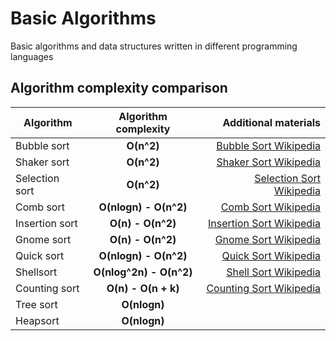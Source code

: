 # Basic Algorithms
Basic algorithms and data structures written in different programming languages

## Algorithm complexity comparison

| Algorithm      | Algorithm complexity    | Additional materials       |
| -------------- |:-----------------------:| --------------------------:|
| Bubble sort    | **O(n^2)**              | [Bubble Sort Wikipedia]    |
| Shaker sort    | **O(n^2)**              | [Shaker Sort Wikipedia]    |
| Selection sort | **O(n^2)**		   | [Selection Sort Wikipedia] |
| Comb sort      | **O(nlogn) - O(n^2)**   | [Comb Sort Wikipedia]	|
| Insertion sort | **O(n) - O(n^2)**       | [Insertion Sort Wikipedia] |
| Gnome sort	 | **O(n) - O(n^2)**	   | [Gnome Sort Wikipedia]     |
| Quick sort	 | **O(nlogn) - O(n^2)**   | [Quick Sort Wikipedia]     |
| Shellsort	 | **O(nlog^2n) - O(n^2)** | [Shell Sort Wikipedia]     |
| Counting sort	 | **O(n) - O(n + k)**	   | [Counting Sort Wikipedia]  |
| Tree sort	 | **O(nlogn)**		   |			        |
| Heapsort	 | **O(nlogn)**		   |			        |


[Bubble Sort Wikipedia]: https://en.wikipedia.org/wiki/Bubble_sort
[Shaker Sort Wikipedia]: https://en.wikipedia.org/wiki/Cocktail_shaker_sort
[Selection Sort Wikipedia]: https://en.wikipedia.org/wiki/Selection_sort
[Comb Sort Wikipedia]: https://en.wikipedia.org/wiki/Comb_sort
[Insertion Sort Wikipedia]: https://en.wikipedia.org/wiki/Insertion_sort
[Gnome Sort Wikipedia]: https://en.wikipedia.org/wiki/Gnome_sort
[Quick Sort Wikipedia]: https://en.wikipedia.org/wiki/Quicksort
[Shell Sort Wikipedia]: https://en.wikipedia.org/wiki/Shellsort
[Counting Sort Wikipedia]: https://en.wikipedia.org/wiki/Counting_sort
